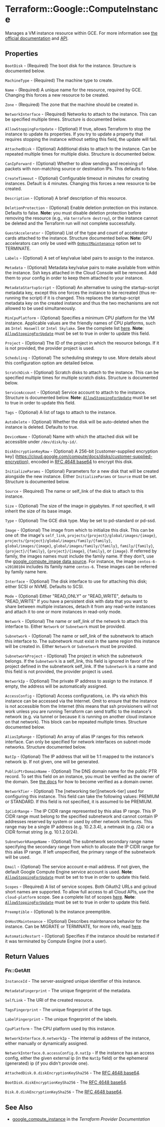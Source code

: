 # Terraform::Google::ComputeInstance

Manages a VM instance resource within GCE. For more information see
[the official documentation](https://cloud.google.com/compute/docs/instances)
and
[API](https://cloud.google.com/compute/docs/reference/latest/instances).

## Properties

`BootDisk` - (Required) The boot disk for the instance. Structure is documented below.

`MachineType` - (Required) The machine type to create.

`Name` - (Required) A unique name for the resource, required by GCE. Changing this forces a new resource to be created.

`Zone` - (Required) The zone that the machine should be created in.

`NetworkInterface` - (Required) Networks to attach to the instance. This can be specified multiple times. Structure is documented below.

`AllowStoppingForUpdate` - (Optional) If true, allows Terraform to stop the instance to update its properties. If you try to update a property that requires stopping the instance without setting this field, the update will fail.

`AttachedDisk` - (Optional) Additional disks to attach to the instance. Can be repeated multiple times for multiple disks. Structure is documented below.

`CanIpForward` - (Optional) Whether to allow sending and receiving of packets with non-matching source or destination IPs. This defaults to false.

`CreateTimeout` - (Optional) Configurable timeout in minutes for creating instances. Default is 4 minutes. Changing this forces a new resource to be created.

`Description` - (Optional) A brief description of this resource.

`DeletionProtection` - (Optional) Enable deletion protection on this instance. Defaults to false. **Note:** you must disable deletion protection before removing the resource (e.g., via `terraform destroy`), or the instance cannot be deleted and the Terraform run will not complete successfully.

`GuestAccelerator` - (Optional) List of the type and count of accelerator cards attached to the instance. Structure documented below. **Note:** GPU accelerators can only be used with [`OnHostMaintenance`](#on_host_maintenance) option set to TERMINATE.

`Labels` - (Optional) A set of key/value label pairs to assign to the instance.

`Metadata` - (Optional) Metadata key/value pairs to make available from within the instance. Ssh keys attached in the Cloud Console will be removed. Add them to your config in order to keep them attached to your instance.

`MetadataStartupScript` - (Optional) An alternative to using the startup-script metadata key, except this one forces the instance to be recreated (thus re-running the script) if it is changed. This replaces the startup-script metadata key on the created instance and thus the two mechanisms are not allowed to be used simultaneously.

`MinCpuPlatform` - (Optional) Specifies a minimum CPU platform for the VM instance. Applicable values are the friendly names of CPU platforms, such as `Intel Haswell` or `Intel Skylake`. See the complete list [here](https://cloud.google.com/compute/docs/instances/specify-min-cpu-platform). **Note**: [`AllowStoppingForUpdate`](#allow_stopping_for_update) must be set to true in order to update this field.

`Project` - (Optional) The ID of the project in which the resource belongs. If it is not provided, the provider project is used.

`Scheduling` - (Optional) The scheduling strategy to use. More details about this configuration option are detailed below.

`ScratchDisk` - (Optional) Scratch disks to attach to the instance. This can be specified multiple times for multiple scratch disks. Structure is documented below.

`ServiceAccount` - (Optional) Service account to attach to the instance. Structure is documented below. **Note**: [`AllowStoppingForUpdate`](#allow_stopping_for_update) must be set to true in order to update this field.

`Tags` - (Optional) A list of tags to attach to the instance.

`AutoDelete` - (Optional) Whether the disk will be auto-deleted when the instance is deleted. Defaults to true.

`DeviceName` - (Optional) Name with which the attached disk will be accessible under `/dev/disk/by-id/`.

`DiskEncryptionKeyRaw` - (Optional) A 256-bit [customer-supplied encryption key] (https://cloud.google.com/compute/docs/disks/customer-supplied-encryption), encoded in [RFC 4648 base64](https://tools.ietf.org/html/rfc4648#section-4) to encrypt this disk.

`InitializeParams` - (Optional) Parameters for a new disk that will be created alongside the new instance. Either `InitializeParams` or `Source` must be set. Structure is documented below.

`Source` - (Required) The name or self_link of the disk to attach to this instance.

`Size` - (Optional) The size of the image in gigabytes. If not specified, it will inherit the size of its base image.

`Type` - (Optional) The GCE disk type. May be set to pd-standard or pd-ssd.

`Image` - (Optional) The image from which to initialize this disk. This can be one of: the image's `self_link`, `projects/{project}/global/images/{image}`, `projects/{project}/global/images/family/{family}`, `global/images/{image}`, `global/images/family/{family}`, `family/{family}`, `{project}/{family}`, `{project}/{image}`, `{family}`, or `{image}`. If referred by family, the images names must include the family name. If they don't, use the [google_compute_image data source](/docs/providers/google/d/datasource_compute_image.html). For instance, the image `centos-6-v20180104` includes its family name `centos-6`. These images can be referred by family name here.

`Interface` - (Optional) The disk interface to use for attaching this disk; either SCSI or NVME. Defaults to SCSI.

`Mode` - (Optional) Either "READ_ONLY" or "READ_WRITE", defaults to "READ_WRITE" If you have a persistent disk with data that you want to share between multiple instances, detach it from any read-write instances and attach it to one or more instances in read-only mode.

`Network` - (Optional) The name or self_link of the network to attach this interface to. Either `Network` or `Subnetwork` must be provided.

`Subnetwork` - (Optional) The name or self_link of the subnetwork to attach this interface to. The subnetwork must exist in the same region this instance will be created in. Either `Network` or `Subnetwork` must be provided.

`SubnetworkProject` - (Optional) The project in which the subnetwork belongs. If the `Subnetwork` is a self_link, this field is ignored in favor of the project defined in the subnetwork self_link. If the `Subnetwork` is a name and this field is not provided, the provider project is used.

`NetworkIp` - (Optional) The private IP address to assign to the instance. If empty, the address will be automatically assigned.

`AccessConfig` - (Optional) Access configurations, i.e. IPs via which this instance can be accessed via the Internet. Omit to ensure that the instance is not accessible from the Internet (this means that ssh provisioners will not work unless you are running Terraform can send traffic to the instance's network (e.g. via tunnel or because it is running on another cloud instance on that network). This block can be repeated multiple times. Structure documented below.

`AliasIpRange` - (Optional) An array of alias IP ranges for this network interface. Can only be specified for network interfaces on subnet-mode networks. Structure documented below.

`NatIp` - (Optional) The IP address that will be 1:1 mapped to the instance's network ip. If not given, one will be generated.

`PublicPtrDomainName` - (Optional) The DNS domain name for the public PTR record. To set this field on an instance, you must be verified as the owner of the domain. See [the docs](https://cloud.google.com/compute/docs/instances/create-ptr-record) for how to become verified as a domain owner.

`NetworkTier` - (Optional) The [networking tier][network-tier] used for configuring this instance. This field can take the following values: PREMIUM or STANDARD. If this field is not specified, it is assumed to be PREMIUM.

`IpCidrRange` - The IP CIDR range represented by this alias IP range. This IP CIDR range must belong to the specified subnetwork and cannot contain IP addresses reserved by system or used by other network interfaces. This range may be a single IP address (e.g. 10.2.3.4), a netmask (e.g. /24) or a CIDR format string (e.g. 10.1.2.0/24).

`SubnetworkRangeName` - (Optional) The subnetwork secondary range name specifying the secondary range from which to allocate the IP CIDR range for this alias IP range. If left unspecified, the primary range of the subnetwork will be used.

`Email` - (Optional) The service account e-mail address. If not given, the default Google Compute Engine service account is used. **Note**: [`AllowStoppingForUpdate`](#allow_stopping_for_update) must be set to true in order to update this field.

`Scopes` - (Required) A list of service scopes. Both OAuth2 URLs and gcloud short names are supported. To allow full access to all Cloud APIs, use the `cloud-platform` scope. See a complete list of scopes [here](https://cloud.google.com/sdk/gcloud/reference/alpha/compute/instances/set-scopes#--scopes). **Note**: [`AllowStoppingForUpdate`](#allow_stopping_for_update) must be set to true in order to update this field.

`Preemptible` - (Optional) Is the instance preemptible.

`OnHostMaintenance` - (Optional) Describes maintenance behavior for the instance. Can be MIGRATE or TERMINATE, for more info, read [here](https://cloud.google.com/compute/docs/instances/setting-instance-scheduling-options).

`AutomaticRestart` - (Optional) Specifies if the instance should be restarted if it was terminated by Compute Engine (not a user).


## Return Values

### Fn::GetAtt

`InstanceId` - The server-assigned unique identifier of this instance.

`MetadataFingerprint` - The unique fingerprint of the metadata.

`SelfLink` - The URI of the created resource.

`TagsFingerprint` - The unique fingerprint of the tags.

`LabelFingerprint` - The unique fingerprint of the labels.

`CpuPlatform` - The CPU platform used by this instance.

`NetworkInterface.0.networkIp` - The internal ip address of the instance, either manually or dynamically assigned.

`NetworkInterface.0.accessConfig.0.natIp` - If the instance has an access config, either the given external ip (in the `NatIp` field) or the ephemeral (generated) ip (if you didn't provide one).

`AttachedDisk.0.diskEncryptionKeySha256` - The [RFC 4648 base64](https://tools.ietf.org/html/rfc4648#section-4).

`BootDisk.diskEncryptionKeySha256` - The [RFC 4648 base64](https://tools.ietf.org/html/rfc4648#section-4).

`Disk.0.diskEncryptionKeySha256` - The [RFC 4648 base64](https://tools.ietf.org/html/rfc4648#section-4).

## See Also

* [google_compute_instance](https://www.terraform.io/docs/providers/google/r/compute_instance.html) in the _Terraform Provider Documentation_